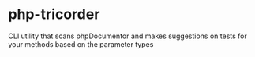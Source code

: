 php-tricorder
=============

CLI utility that scans phpDocumentor and makes suggestions on tests for your methods based on the parameter types